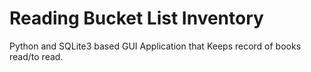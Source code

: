 # Reading Bucket List Inventory
Python and SQLite3 based GUI Application that Keeps record of books read/to read.
